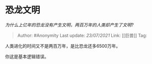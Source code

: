 # 恐龙文明
*为什么上亿年的恐龙没有产生文明，两百万年的人类却产生了文明?*

> Author: #Anonymity
> Last update: *23/07/2021* 
> Link: [[巨兽]]
> Tag:  
 


 
人类进化的时间又不是两百万年，是比恐龙还多6500万年。

你这是基本逻辑错误。




